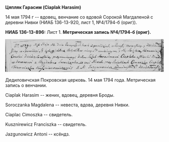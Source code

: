 **Цяпляк Гарасим (Ciaplak Harasim)**

14 мая 1794 г -- вдовец, венчание со вдовой Сорокой Магдаленой с деревни
Нивки (НИАБ 136-13-920, лист 1, №4/1794-б (ориг)).

**НИАБ 136-13-896:** Лист 1. **Метрическая запись №4/1794-б (ориг).**

![](./media/4d57566725c40160510c2506fac4efdc4e4f7656.png)

Дедиловичская Покровская церковь. 14 мая 1794 года. Метрическая запись о
венчании.

Ciaplak Harasim -- жених, вдовец, деревня Броды.

Soroczanka Magdalena -- невеста, вдова, деревня Нивки.

Ciaplac Cimoszka -- свидетель.

Kusznirewicz Franciszka -- свидетель.

Jazgunowicz Antoni -- ксёндз.
